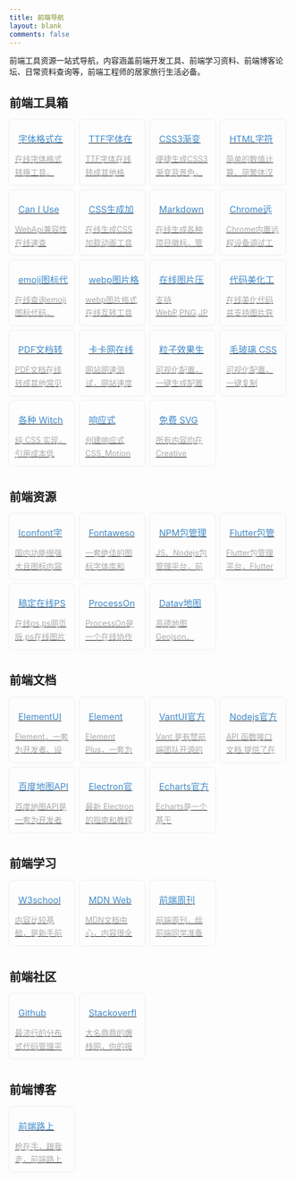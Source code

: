 ```yaml
---
title: 前端导航
layout: blank
comments: false
---
```


<style>
    .nav-list {
        font-size: 0;
        margin-bottom: 20px;
        padding: 0;
    }

    .nav-list li {
        display: inline-block;
        width: 23%;
        margin: 0 2% 2% 0;
    }

    .nav-list a {
        display: block;
        position: relative;
        border: 0;
        overflow: hidden;
        padding: 10px;
        border-radius: 6px;
        transition: all ease .3s;
        box-shadow: 0 0 4px rgba(0, 0, 0, .1);
    }

    .nav-list h3 {
        font-size: 16px;
        font-weight: normal;
        margin: 0;
        height: 3em;
        line-height: 3em;
        overflow: hidden;
        color: #428bca;
    }

    .nav-list .fa {
        color: #999;
        font-weight: normal;
        font-size: 1.2em;
        margin-right: 6px;
    }

    .nav-list .desc {
        display: block;
        line-height: 1.7em;
        height: 3.4em;
        overflow: hidden;
        color: #aaa;
        margin: 0;
        font-size: 14px;
    }

    .nav-list a:hover {
        box-shadow: 0 0 8px rgba(0, 0, 0, .1);
        background: #f7fdff;
    }

    .nav-list a:hover h3 {
        text-decoration: underline;
    }
</style>

前端工具资源一站式导航，内容涵盖前端开发工具、前端学习资料、前端博客论坛、日常资料查询等，前端工程师的居家旅行生活必备。

## 前端工具箱

<ul class="nav-list">
    <li> <a href="https://www.fontsquirrel.com/tools/webfont-generator" target="_blank" rel="nofollow"
            title="字体格式在线转换">
            <h3><i class="fa fa-terminal"></i>字体格式在线转换</h3> <span class="desc">在线字体格式转换工具。</span>
        </a> </li>
    <li> <a href="https://everythingfonts.com/ttf-to-woff#.UkVW4dJy2uk" target="_blank" rel="nofollow"
            title="TTF字体在线转换">
            <h3><i class="fa fa-terminal"></i>TTF字体在线转换</h3> <span class="desc">TTF字体在线转成其他格式。</span>
        </a> </li>
    <li> <a href="https://www.colorzilla.com/gradient-editor/" target="_blank" rel="nofollow" title="便CSS3渐变生成工具">
            <h3><i class="fa fa-terminal"></i>CSS3渐变生成工具</h3> <span class="desc">便捷生成CSS3渐变背景色。</span>
        </a> </li>
    <li> <a href="https://www.jb51.net/tools/zhuanhuan.htm" target="_blank" rel="nofollow"
            title="简单的数值计算、简繁体汉字转换、escape编解码、HTML编解码等">
            <h3><i class="fa fa-terminal"></i>HTML字符串处理工具</h3> <span
                class="desc">简单的数值计算、简繁体汉字转换、escape编解码、HTML编解码等</span>
        </a> </li>
    <li> <a href="https://caniuse.com/" target="_blank" rel="nofollow" title="WebApi兼容性在线速查">
            <h3><i class="fa fa-terminal"></i>Can I Use</h3> <span class="desc">WebApi兼容性在线速查</span>
        </a> </li>
    <li> <a href="https://icons8.com/cssload" target="_blank" rel="nofollow" title="在线生成CSS加载动画工具">
            <h3><i class="fa fa-terminal"></i>CSS生成加载动画</h3> <span class="desc">在线生成CSS加载动画工具</span>
        </a> </li>
    <li> <a href="https://shields.io/?qqdrsign=05ebe" target="_blank" rel="nofollow" title="Markdown徽标生成">
            <h3><i class="fa fa-terminal"></i>Markdown徽标生成</h3> <span class="desc">在线生成各种项目徽标，管理开源项目必备</span>
        </a> </li>
    <li> <a href="chrome://inspect/#devices" target="_blank" rel="nofollow" title="Chrome远程设备调试工具">
            <h3><i class="fa fa-terminal"></i>Chrome远程设备调试工具</h3> <span class="desc">Chrome内置远程设备调试工具地址</span>
        </a> </li>
    <li> <a href="https://www.webfx.com/tools/emoji-cheat-sheet/" target="_blank" rel="nofollow"
            title="emoji图标代码速查">
            <h3><i class="fa fa-terminal"></i>emoji图标代码速查</h3> <span class="desc">在线查询emoji图标代码，markdown文档必备</span>
        </a> </li>
    <li> <a href="https://cloudconvert.com/webp-converter" target="_blank" rel="nofollow" title="webp图片格式转换">
            <h3><i class="fa fa-terminal"></i>webp图片格式转换</h3> <span class="desc">webp图片格式在线互转工具</span>
        </a> </li>
    <li> <a href="https://tinypng.com/" target="_blank" rel="nofollow" title="在线图片压缩">
            <h3><i class="fa fa-terminal"></i>在线图片压缩</h3> <span class="desc">支持 WebP,PNG,JPEG</span>
        </a> </li>
    <li> <a href="https://carbon.now.sh/" target="_blank" rel="nofollow" title="代码美化工具">
            <h3><i class="fa fa-terminal"></i>代码美化工具</h3> <span class="desc">在线美化代码并支持图片导出</span>
        </a> </li>
    <li> <a href="https://easypdf.com/cn" target="_blank" rel="nofollow" title="PDF文档转换">
            <h3><i class="fa fa-terminal"></i>PDF文档转换</h3> <span class="desc">PDF文档在线转成其他常见文档格式</span>
        </a> </li>
    <li> <a href="https://easypdf.com/cn" target="_blank" rel="nofollow" title="卡卡网在线ping工具">
            <h3><i class="fa fa-terminal"></i>卡卡网在线ping工具</h3> <span class="desc">网站网速测试，网站速度检测，网站Ping检测</span>
        </a> </li>
    <li> <a href="https://vincentgarreau.com/particles.js/" target="_blank" rel="nofollow" title="粒子效果生成器">
            <h3><i class="fa fa-terminal"></i>粒子效果生成器</h3> <span class="desc">可视化配置，一键生成配置文件，配套 sdk</span>
        </a> </li>
    <li> <a href="https://hype4.academy/tools/glassmorphism-generator" target="_blank" rel="nofollow" title="毛玻璃 CSS 生成器">
            <h3><i class="fa fa-terminal"></i>毛玻璃 CSS 生成器</h3> <span class="desc">可视化配置，一键复制</span>
        </a> </li>
    <li> <a href="https://jnkkkk.github.io/MoreToggles.css/" target="_blank" rel="nofollow" title="各种 Witch 开关样式">
            <h3><i class="fa fa-terminal"></i>各种 Witch 开关</h3> <span class="desc">纯 CSS 实现，引用成本低</span>
        </a> </li>
    <li> <a href="https://github.com/jh3y/meanderer" target="_blank" rel="nofollow" title="创建响应式 CSS_Motion 的微型库">
            <h3><i class="fa fa-terminal"></i>响应式 CSS_Motion</h3> <span class="desc">创建响应式 CSS_Motion 的微型库</span>
        </a> </li>
    <li> <a href="https://svgsilh.com/zh/" target="_blank" rel="nofollow" title="免费的 SVG 图像和图标">
            <h3><i class="fa fa-terminal"></i>免费 SVG </h3> <span class="desc">所有内容均在 Creative Commons CC0 下发布</span>
        </a> </li>
    
</ul>

## 前端资源

<ul class="nav-list">
    <li> <a href="https://www.iconfont.cn/" target="_blank" rel="nofollow" title="国内功能很强大且图标内容很丰富的矢量图标库">
            <h3><i class="fa fa-bolt"></i>Iconfont字体图标</h3> <span class="desc">国内功能很强大且图标内容很丰富的矢量图标库</span>
        </a> </li>
    <li> <a href="https://fontawesome.dashgame.com/" target="_blank" rel="nofollow" title="一套绝佳的图标字体库和CSS框架。">
            <h3><i class="fa fa-bolt"></i>Fontawesome字体图标</h3> <span class="desc">一套绝佳的图标字体库和CSS框架。</span>
        </a> </li>
    <li> <a href="https://www.npmjs.com/" target="_blank" rel="nofollow" title="JS、Nodejs包管理平台，前端开发必备">
            <h3><i class="fa fa-bolt"></i>NPM包管理平台</h3> <span class="desc">JS、Nodejs包管理平台，前端开发必备</span>
        </a> </li>
    <li> <a href="https://pub.dev/flutter/packages?sort=popularity" target="_blank" rel="nofollow"
            title="Flutter包管理平台，Flutter开发、Dart开发必备">
            <h3><i class="fa fa-bolt"></i>Flutter包管理平台</h3> <span class="desc">Flutter包管理平台，Flutter开发、Dart开发必备</span>
        </a> </li>
    <li> <a href="https://ps.gaoding.com/" target="_blank" rel="nofollow" title="在线ps,ps网页版,ps在线图片处理">
            <h3><i class="fa fa-bolt"></i>稿定在线PS</h3> <span class="desc">在线ps,ps网页版,ps在线图片处理</span>
        </a> </li>
    <li> <a href="https://www.processon.com/" target="_blank" rel="nofollow"
            title="ProcessOn是一个在线协作绘图平台，为用户提供强大、易用的作图工具">
            <h3><i class="fa fa-bolt"></i>ProcessOn绘图工具</h3> <span
                class="desc">ProcessOn是一个在线协作绘图平台，为用户提供强大、易用的作图工具</span>
        </a> </li>
    <li> <a href="http://datav.aliyun.com/tools/atlas/index.html" target="_blank" rel="nofollow"
            title="高德地图Geojson、SVG、JSON数据导出">
            <h3><i class="fa fa-bolt"></i>Datav地图数据导出</h3> <span class="desc">高德地图Geojson、SVG、JSON数据导出</span>
        </a> </li>
</ul>

## 前端文档

<ul class="nav-list">
    <li><a href="https://element.eleme.cn/#/zh-CN/" target="_blank" rel="nofollow"
            title="Element，一套为开发者、设计师和产品经理准备的基于 Vue 2.0 的桌面端组件库">
            <h3><i class="fa fa-language"></i>ElementUI 2.X官方文档</h3><span class="desc">Element，一套为开发者、设计师和产品经理准备的基于 Vue
                2.0 的桌面端组件库</span>
        </a></li>
    <li><a href="https://element-plus.gitee.io/#/zh-CN" target="_blank" rel="nofollow"
            title="Element Plus，一套为开发者、设计师和产品经理准备的基于 Vue 3.0 的桌面端组件库">
            <h3><i class="fa fa-language"></i>Element Plus官方文档</h3><span class="desc">Element Plus，一套为开发者、设计师和产品经理准备的基于
                Vue 3.0 的桌面端组件库</span>
        </a></li>
    <li><a href="https://vant-contrib.gitee.io/vant/#/zh-CN/" target="_blank" rel="nofollow"
            title="Vant 是有赞前端团队开源的移动端组件库，是业界主流的移动端组件库之一。">
            <h3><i class="fa fa-language"></i>VantUI官方文档</h3><span class="desc">Vant
                是有赞前端团队开源的移动端组件库，是业界主流的移动端组件库之一。</span>
        </a></li>
    <li><a href="https://nodejs.org/zh-cn/docs/" target="_blank" rel="nofollow"
            title="API 函数接口文档 提供了在 Node.js 中的函数或者对象的详细信息。">
            <h3><i class="fa fa-language"></i>Nodejs官方文档</h3><span class="desc">API 函数接口文档 提供了在 Node.js
                中的函数或者对象的详细信息。</span>
        </a></li>
    <li><a href="https://lbsyun.baidu.com/" target="_blank" rel="nofollow" title="百度地图API是一套为开发者提供的基于百度地图的应用程序接口。">
            <h3><i class="fa fa-language"></i>百度地图API文档</h3><span class="desc">百度地图API是一套为开发者提供的基于百度地图的应用程序接口</span>
        </a></li>
    <li><a href="https://www.electronjs.org/docs/tutorial" target="_blank" rel="nofollow" title="最新 Electron 的指南和教程">
            <h3><i class="fa fa-language"></i>Electron官方文档</h3><span class="desc">最新 Electron 的指南和教程</span>
        </a></li>
    <li><a href="https://echarts.apache.org/zh/option.html" target="_blank" rel="nofollow"
            title="Echarts是一个基于 JavaScript 的开源可视化图表库">
            <h3><i class="fa fa-language"></i>Echarts官方文档</h3><span class="desc">Echarts是一个基于 JavaScript
                的开源可视化图表库</span>
        </a></li>
</ul>

## 前端学习

<ul class="nav-list">
    <li><a href="https://www.w3school.com.cn/" target="_blank" rel="nofollow" title="内容比较基础，是新手前端必须通读的内容。">
            <h3><i class="fa fa-battery-half"></i>W3school</h3><span class="desc">内容比较基础，是新手前端必须通读的内容。</span>
        </a></li>
    <li><a href="https://developer.mozilla.org/zh-CN/docs/learn" target="_blank" rel="nofollow"
            title="mozilla开发者网络文档中心，内容很全面，必备的技术资料库。">
            <h3><i class="fa fa-battery-half"></i>MDN Web Docs</h3><span class="desc">MDN文档中心，内容很全面，必备的技术资料库。</span>
        </a></li>
    <li><a href="https://frontend-weekly.com/" target="_blank" rel="nofollow" title="前端周刊，给前端同学准备的每周1小时阅读清单">
            <h3><i class="fa fa-battery-half"></i>前端周刊</h3><span class="desc">前端周刊，给前端同学准备的每周1小时阅读清单</span>
        </a></li>
</ul>

## 前端社区

<ul class="nav-list">
    <li><a href="https://github.com/" target="_blank" rel="nofollow" title="最流行的分布式代码管理平台">
            <h3><i class="fa fa-transgender-alt"></i>Github</h3><span class="desc">最流行的分布式代码管理平台</span>
        </a></li>
    <li><a href="https://stackoverflow.com/" target="_blank" rel="nofollow" title="大名鼎鼎的爆栈网，你的报错在这里都能找到解答">
            <h3><i class="fa fa-transgender-alt"></i>Stackoverflow</h3><span class="desc">大名鼎鼎的爆栈网，你的报错在这里都能找到解答</span>
        </a></li>
</ul>

## 前端博客

<ul class="nav-list">
    <li><a href="https://refined-x.com/" target="_blank" rel="nofollow" title="枪在手，跟我走，前端路上不回头">
            <h3><i class="fa fa-header"></i>前端路上</h3><span class="desc">枪在手，跟我走，前端路上不回头</span>
        </a></li>
</ul>
